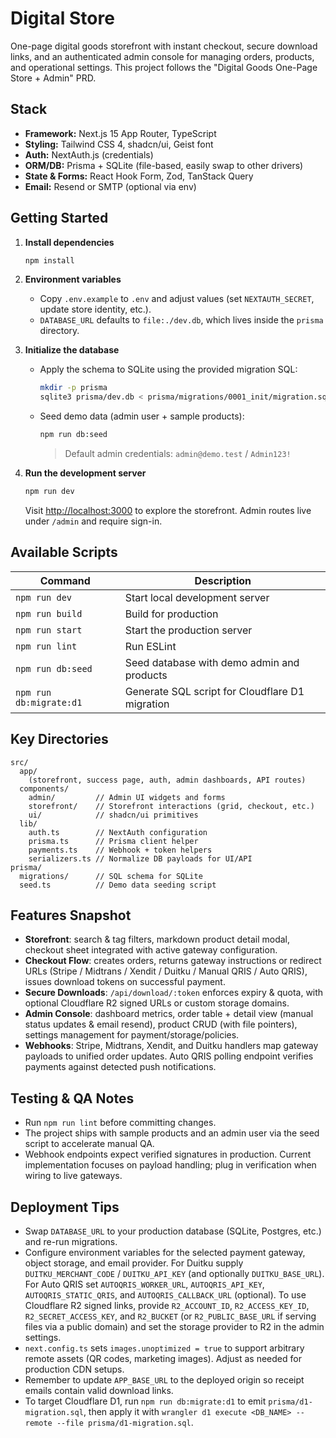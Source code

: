 # Digital Store

One-page digital goods storefront with instant checkout, secure download links, and an authenticated admin console for managing orders, products, and operational settings. This project follows the "Digital Goods One-Page Store + Admin" PRD.

## Stack

- **Framework:** Next.js 15 App Router, TypeScript
- **Styling:** Tailwind CSS 4, shadcn/ui, Geist font
- **Auth:** NextAuth.js (credentials)
- **ORM/DB:** Prisma + SQLite (file-based, easily swap to other drivers)
- **State & Forms:** React Hook Form, Zod, TanStack Query
- **Email:** Resend or SMTP (optional via env)

## Getting Started

1. **Install dependencies**
   ```bash
   npm install
   ```

2. **Environment variables**
   - Copy `.env.example` to `.env` and adjust values (set `NEXTAUTH_SECRET`, update store identity, etc.).
   - `DATABASE_URL` defaults to `file:./dev.db`, which lives inside the `prisma` directory.

3. **Initialize the database**
   - Apply the schema to SQLite using the provided migration SQL:
     ```bash
     mkdir -p prisma
     sqlite3 prisma/dev.db < prisma/migrations/0001_init/migration.sql
     ```
   - Seed demo data (admin user + sample products):
     ```bash
     npm run db:seed
     ```
     > Default admin credentials: `admin@demo.test` / `Admin123!`

4. **Run the development server**
   ```bash
   npm run dev
   ```
   Visit [http://localhost:3000](http://localhost:3000) to explore the storefront. Admin routes live under `/admin` and require sign-in.

## Available Scripts

| Command            | Description                                         |
| ------------------ | --------------------------------------------------- |
| `npm run dev`      | Start local development server                      |
| `npm run build`    | Build for production                                |
| `npm run start`    | Start the production server                         |
| `npm run lint`     | Run ESLint                                          |
| `npm run db:seed`  | Seed database with demo admin and products          |
| `npm run db:migrate:d1` | Generate SQL script for Cloudflare D1 migration |

## Key Directories

```
src/
  app/
    (storefront, success page, auth, admin dashboards, API routes)
  components/
    admin/         // Admin UI widgets and forms
    storefront/    // Storefront interactions (grid, checkout, etc.)
    ui/            // shadcn/ui primitives
  lib/
    auth.ts        // NextAuth configuration
    prisma.ts      // Prisma client helper
    payments.ts    // Webhook + token helpers
    serializers.ts // Normalize DB payloads for UI/API
prisma/
  migrations/      // SQL schema for SQLite
  seed.ts          // Demo data seeding script
```

## Features Snapshot

- **Storefront**: search & tag filters, markdown product detail modal, checkout sheet integrated with active gateway configuration.
- **Checkout Flow**: creates orders, returns gateway instructions or redirect URLs (Stripe / Midtrans / Xendit / Duitku / Manual QRIS / Auto QRIS), issues download tokens on successful payment.
- **Secure Downloads**: `/api/download/:token` enforces expiry & quota, with optional Cloudflare R2 signed URLs or custom storage domains.
- **Admin Console**: dashboard metrics, order table + detail view (manual status updates & email resend), product CRUD (with file pointers), settings management for payment/storage/policies.
- **Webhooks**: Stripe, Midtrans, Xendit, and Duitku handlers map gateway payloads to unified order updates. Auto QRIS polling endpoint verifies payments against detected push notifications.

## Testing & QA Notes

- Run `npm run lint` before committing changes.
- The project ships with sample products and an admin user via the seed script to accelerate manual QA.
- Webhook endpoints expect verified signatures in production. Current implementation focuses on payload handling; plug in verification when wiring to live gateways.

## Deployment Tips

- Swap `DATABASE_URL` to your production database (SQLite, Postgres, etc.) and re-run migrations.
- Configure environment variables for the selected payment gateway, object storage, and email provider. For Duitku supply `DUITKU_MERCHANT_CODE` / `DUITKU_API_KEY` (and optionally `DUITKU_BASE_URL`). For Auto QRIS set `AUTOQRIS_WORKER_URL`, `AUTOQRIS_API_KEY`, `AUTOQRIS_STATIC_QRIS`, and `AUTOQRIS_CALLBACK_URL` (optional). To use Cloudflare R2 signed links, provide `R2_ACCOUNT_ID`, `R2_ACCESS_KEY_ID`, `R2_SECRET_ACCESS_KEY`, and `R2_BUCKET` (or `R2_PUBLIC_BASE_URL` if serving files via a public domain) and set the storage provider to R2 in the admin settings.
- `next.config.ts` sets `images.unoptimized = true` to support arbitrary remote assets (QR codes, marketing images). Adjust as needed for production CDN setups.
- Remember to update `APP_BASE_URL` to the deployed origin so receipt emails contain valid download links.
- To target Cloudflare D1, run `npm run db:migrate:d1` to emit `prisma/d1-migration.sql`, then apply it with `wrangler d1 execute <DB_NAME> --remote --file prisma/d1-migration.sql`.
